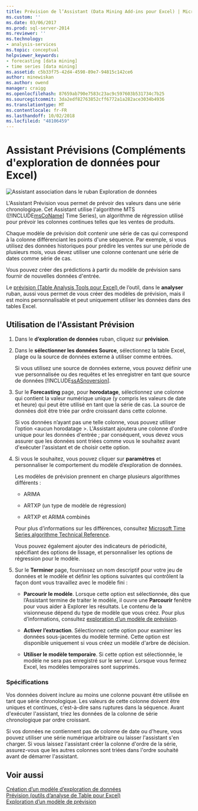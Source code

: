 ```yaml
---
title: Prévision de l’Assistant (Data Mining Add-ins pour Excel) | Microsoft Docs
ms.custom: ''
ms.date: 03/06/2017
ms.prod: sql-server-2014
ms.reviewer: ''
ms.technology:
- analysis-services
ms.topic: conceptual
helpviewer_keywords:
- forecasting [data mining]
- time series [data mining]
ms.assetid: c5b33f75-42d4-4598-89e7-94815c142ce6
author: minewiskan
ms.author: owend
manager: craigg
ms.openlocfilehash: 87659ab790e7583c23ac9c597603b531734c7b25
ms.sourcegitcommit: 3da2edf82763852cff6772a1a282ace3034b4936
ms.translationtype: MT
ms.contentlocale: fr-FR
ms.lasthandoff: 10/02/2018
ms.locfileid: "48106459"
---
```

# <a name="forecast-wizard-data-mining-add-ins-for-excel"></a>Assistant Prévisions (Compléments d'exploration de données pour Excel)
  ![Assistant association dans le ruban Exploration de données](media/dmc-forecast.gif "associer l’Assistant dans le ruban Exploration de données")  
  
 L'Assistant Prévision vous permet de prévoir des valeurs dans une série chronologique. Cet Assistant utilise l'algorithme MTS ([!INCLUDE[msCoName](../includes/msconame-md.md)] Time Series), un algorithme de régression utilisé pour prévoir les colonnes continues telles que les ventes de produits.  
  
 Chaque modèle de prévision doit contenir une série de cas qui correspond à la colonne différenciant les points d'une séquence. Par exemple, si vous utilisez des données historiques pour prédire les ventes sur une période de plusieurs mois, vous devez utiliser une colonne contenant une série de dates comme série de cas.  
  
 Vous pouvez créer des prédictions à partir du modèle de prévision sans fournir de nouvelles données d'entrée.  
  
 Le [prévision &#40;Table Analysis Tools pour Excel&#41; ](forecast-table-analysis-tools-for-excel.md) de l’outil, dans le **analyser** ruban, aussi vous permet de vous créer des modèles de prévision, mais il est moins personnalisable et peut uniquement utiliser les données dans des tables Excel.  
  
## <a name="using-the-forecast-wizard"></a>Utilisation de l'Assistant Prévision  
  
1.  Dans le **d’exploration de données** ruban, cliquez sur **prévision**.  
  
2.  Dans le **sélectionner les données Source**, sélectionnez la table Excel, plage ou la source de données externe à utiliser comme entrées.  
  
     Si vous utilisez une source de données externe, vous pouvez définir une vue personnalisée ou des requêtes et les enregistrer en tant que source de données [!INCLUDE[ssASnoversion](../includes/ssasnoversion-md.md)].  
  
3.  Sur le **Forecasting** page, pour **horodatage**, sélectionnez une colonne qui contient la valeur numérique unique (y compris les valeurs de date et heure) qui peut être utilisé en tant que la série de cas. La source de données doit être triée par ordre croissant dans cette colonne.  
  
     Si vos données n’ayant pas une telle colonne, vous pouvez utiliser l’option \<aucun horodatage >. L'Assistant ajoutera une colonne d'ordre unique pour les données d'entrée ; par conséquent, vous devez vous assurer que les données sont triées comme vous le souhaitez avant d'exécuter l'assistant et de choisir cette option.  
  
4.  Si vous le souhaitez, vous pouvez cliquer sur **paramètres** et personnaliser le comportement du modèle d’exploration de données.  
  
     Les modèles de prévision prennent en charge plusieurs algorithmes différents :  
  
    -   ARIMA  
  
    -   ARTXP (un type de modèle de régression)  
  
    -   ARTXP et ARIMA combinés  
  
     Pour plus d’informations sur les différences, consultez [Microsoft Time Series algorithme Technical Reference](data-mining/microsoft-time-series-algorithm-technical-reference.md).  
  
     Vous pouvez également ajouter des indicateurs de périodicité, spécifiant des options de lissage, et personnaliser les options de régression pour le modèle.  
  
5.  Sur le **Terminer** page, fournissez un nom descriptif pour votre jeu de données et le modèle et définir les options suivantes qui contrôlent la façon dont vous travaillez avec le modèle fini :  
  
    -   **Parcourir le modèle**. Lorsque cette option est sélectionnée, dès que l’Assistant termine de traiter le modèle, il ouvre une **Parcourir** fenêtre pour vous aider à Explorer les résultats. Le contenu de la visionneuse dépend du type de modèle que vous créez. Pour plus d’informations, consultez [exploration d’un modèle de prévision](browsing-a-forecasting-model.md).  
  
    -   **Activer l’extraction**. Sélectionnez cette option pour examiner les données sous-jacentes du modèle terminé. Cette option est disponible uniquement si vous créez un modèle d'arbre de décision.  
  
    -   **Utiliser le modèle temporaire**. Si cette option est sélectionnée, le modèle ne sera pas enregistré sur le serveur. Lorsque vous fermez Excel, les modèles temporaires sont supprimés.  
  
### <a name="requirements"></a>Spécifications  
 Vos données doivent inclure au moins une colonne pouvant être utilisée en tant que série chronologique. Les valeurs de cette colonne doivent être uniques et continues, c'est-à-dire sans ruptures dans la séquence. Avant d'exécuter l'assistant, triez les données de la colonne de série chronologique par ordre croissant.  
  
 Si vos données ne contiennent pas de colonne de date ou d'heure, vous pouvez utiliser une série numérique arbitraire ou laisser l'assistant s'en charger. Si vous laissez l'assistant créer la colonne d'ordre de la série, assurez-vous que les autres colonnes sont triées dans l'ordre souhaité avant de démarrer l'assistant.  
  
## <a name="see-also"></a>Voir aussi  
 [Création d’un modèle d’exploration de données](creating-a-data-mining-model.md)   
 [Prévision &#40;outils d’analyse de Table pour Excel&#41;](forecast-table-analysis-tools-for-excel.md)   
 [Exploration d’un modèle de prévision](browsing-a-forecasting-model.md)  
  
  
